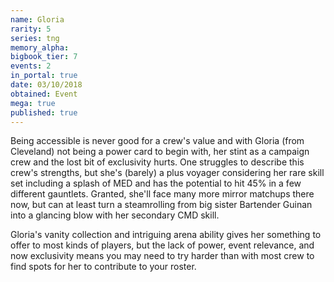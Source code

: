 ```yaml
---
name: Gloria
rarity: 5
series: tng
memory_alpha:
bigbook_tier: 7
events: 2
in_portal: true
date: 03/10/2018
obtained: Event
mega: true
published: true
---
```


Being accessible is never good for a crew's value and with Gloria (from Cleveland) not being a power card to begin with, her stint as a campaign crew and the lost bit of exclusivity hurts. One struggles to describe this crew's strengths, but she's (barely) a plus voyager considering her rare skill set including a splash of MED and has the potential to hit 45% in a few different gauntlets. Granted, she'll face many more mirror matchups there now, but can at least turn a steamrolling from big sister Bartender Guinan into a glancing blow with her secondary CMD skill.

Gloria's vanity collection and intriguing arena ability gives her something to offer to most kinds of players, but the lack of power, event relevance, and now exclusivity means you may need to try harder than with most crew to find spots for her to contribute to your roster.
